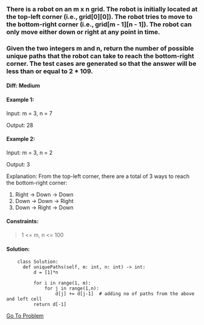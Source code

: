 ### There is a robot on an m x n grid. The robot is initially located at the top-left corner (i.e., grid[0][0]). The robot tries to move to the bottom-right corner (i.e., grid[m - 1][n - 1]). The robot can only move either down or right at any point in time.
### Given the two integers m and n, return the number of possible unique paths that the robot can take to reach the bottom-right corner. The test cases are generated so that the answer will be less than or equal to 2 * 109.


#### Diff: Medium

#### Example 1:

Input: m = 3, n = 7

Output: 28

#### Example 2:

Input: m = 3, n = 2

Output: 3

Explanation: From the top-left corner, there are a total of 3 ways to reach the bottom-right corner:
1. Right -> Down -> Down
2. Down -> Down -> Right
3. Down -> Right -> Down
 

#### Constraints:

> 1 <= m, n <= 100


#### Solution:
        class Solution:
          def uniquePaths(self, m: int, n: int) -> int:
              d = [1]*n

              for i in range(1, m):
                  for j in range(1,n):
                      d[j] += d[j-1]  # adding no of paths from the above and left cell
              return d[-1]
              
              
[Go To Problem](https://leetcode.com/problems/unique-paths/)
